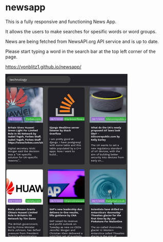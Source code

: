 # newsapp
This is a fully responsive and functioning News App.

It allows the users to make searches for spesific words or word groups.

News are being fetched from NewsAPI.org API service and is up to date.

Please start typing a word in the search bar at the top left corner of the page.

 https://vonblitz1.github.io/newsapp/
 
![preview](/src/images/appPreview.png)
